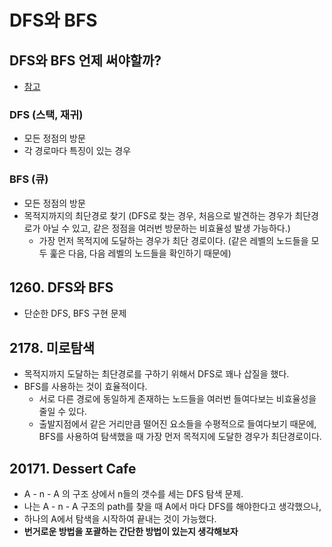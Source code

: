 # DFS와 BFS

## DFS와 BFS 언제 써야할까?
  - [참고](https://devuna.tistory.com/32)

### DFS (스택, 재귀)
  - 모든 정점의 방문
  - 각 경로마다 특징이 있는 경우

### BFS (큐)
  - 모든 정점의 방문
  - 목적지까지의 최단경로 찾기 (DFS로 찾는 경우, 처음으로 발견하는 경우가 최단경로가 아닐 수 있고, 같은 정점을 여러번 방문하는 비효율성 발생 가능하다.)
    - 가장 먼저 목적지에 도달하는 경우가 최단 경로이다. (같은 레벨의 노드들을 모두 훑은 다음, 다음 레벨의 노드들을 확인하기 때문에) 

## 1260. DFS와 BFS
  - 단순한 DFS, BFS 구현 문제

## 2178. 미로탐색
  - 목적지까지 도달하는 최단경로를 구하기 위해서 DFS로 꽤나 삽질을 했다.
  - BFS를 사용하는 것이 효율적이다.
    - 서로 다른 경로에 동일하게 존재하는 노드들을 여러번 들여다보는 비효율성을 줄일 수 있다.
    - 출발지점에서 같은 거리만큼 떨어진 요소들을 수평적으로 들여다보기 때문에, BFS를 사용하여 탐색했을 때 가장 먼저 목적지에 도달한 경우가 최단경로이다.  

## 20171. Dessert Cafe
  - A - n - A 의 구조 상에서 n들의 갯수를 세는 DFS 탐색 문제.
  - 나는 A - n - A 구조의 path를 찾을 때 A에서 마다 DFS를 해야한다고 생각했으나,
  - 하나의 A에서 탐색을 시작하여 끝내는 것이 가능했다.
  - **번거로운 방법을 포괄하는 간단한 방법이 있는지 생각해보자**

